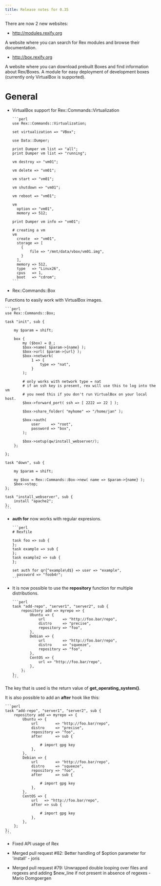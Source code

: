 ```yaml
---
title: Release notes for 0.35
---
```


There are now 2 new websites:

-   <http://modules.rexify.org>

A website where you can search for Rex modules and browse their documentation.

-   <http://box.rexify.org>

A website where you can download prebuilt Boxes and find information about Rex/Boxes. A module for easy deployment of development boxes (currently only VirtualBox is supported).

# General

-   VirtualBox support for Rex::Commands::Virtualization

        ```perl
        use Rex::Commands::Virtualization;
        
        set virtualization => "VBox";
        
        use Data::Dumper;
        
        print Dumper vm list => "all";
        print Dumper vm list => "running";
        
        vm destroy => "vm01";
        
        vm delete => "vm01";
        
        vm start => "vm01";
        
        vm shutdown => "vm01";
        
        vm reboot => "vm01";
        
        vm
          option => "vm01",
          memory => 512;
        
        print Dumper vm info => "vm01";
        
        # creating a vm
        vm
          create  => "vm01",
          storage => [
            {
                file => "/mnt/data/vbox/vm01.img",
            }
          ],
          memory => 512,
          type   => "Linux26",
          cpus   => 1,
          boot   => "cdrom";
        ```

-   Rex::Commands::Box

Functions to easily work with VirtualBox images.

    ```perl
    use Rex::Commands::Box;
    
    task "init", sub {
    
        my $param = shift;
    
        box {
            my ($box) = @_;
            $box->name( $param->{name} );
            $box->url( $param->{url} );
            $box->network(
                1 => {
                    type => "nat",
                }
            );
    
            # only works with network type = nat
            # if an ssh key is present, rex will use this to log into the vm
            # you need this if you don't run VirtualBox on your local host.
            $box->forward_port( ssh => [ 2222 => 22 ] );
    
            $box->share_folder( "myhome" => "/home/jan" );
    
            $box->auth(
                user     => "root",
                password => "box",
            );
    
            $box->setup(qw/install_webserver/);
        };
    
    };
    
    task "down", sub {
    
        my $param = shift;
    
        my $box = Rex::Commands::Box->new( name => $param->{name} );
        $box->stop;
    };
    
    task "install_webserver", sub {
        install "apache2";
    };
    ```

-   **auth for** now works with regular expresions.

        ```perl
        # Rexfile
        
        task foo => sub {
        };
        task example => sub {
        };
        task example2 => sub {
        };
        
        set auth for qr{^example\d$} => user => "example",
          password => "foob4r";
        ```

-   It is now possible to use the **repository** function for multiple distributions.

        ```perl
        task "add-repo", "server1", "server2", sub {
            repository add => myrepo => {
                Ubuntu => {
                    url        => "http://foo.bar/repo",
                    distro     => "precise",
                    repository => "foo",
                },
                Debian => {
                    url        => "http://foo.bar/repo",
                    distro     => "squeeze",
                    repository => "foo",
                },
                CentOS => {
                    url => "http://foo.bar/repo",
                },
            };
        };
        ```

The key that is used is the return value of **get\_operating\_system()**.

It is also possible to add an **after** hook like this:

    ```perl
    task "add-repo", "server1", "server2", sub {
        repository add => myrepo => {
            Ubuntu => {
                url        => "http://foo.bar/repo",
                distro     => "precise",
                repository => "foo",
                after      => sub {
    
                    # import gpg key
                },
            },
            Debian => {
                url        => "http://foo.bar/repo",
                distro     => "squeeze",
                repository => "foo",
                after      => sub {
    
                    # import gpg key
                },
            },
            CentOS => {
                url   => "http://foo.bar/repo",
                after => sub {
    
                    # import gpg key
                },
            },
        };
    };
    ```

-   Fixed API usage of Rex

-   Merged pull request \#82: Better handling of $option parameter for 'install' - joris

-   Merged pull request \#79: Unwrapped double looping over files and regexes and adding $new\_line if not present in absence of regexes - Mario Domgoergen



